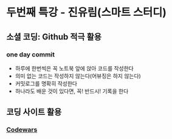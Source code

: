 # 두번째 특강 - 진유림(스마트 스터디)

## 소셜 코딩: Github 적극 활용

### one day commit
- 하루에 한번씩은 꼭 노트북 앞에 앉아 코드를 작성한다
- 의미 없는 코드는 작성하지 않는다(어뷰징은 하지 않는다)
- 커밋로그를 명확히 작성한다
- 하나라도 배운 것이 있다면, 꼭! 반드시! 기록을 한다

## 코딩 사이트 활용

### [Codewars](https://www.codewars.com)
